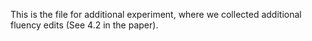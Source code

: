 This is the file for additional experiment, where we collected additional fluency edits (See 4.2 in the paper).
